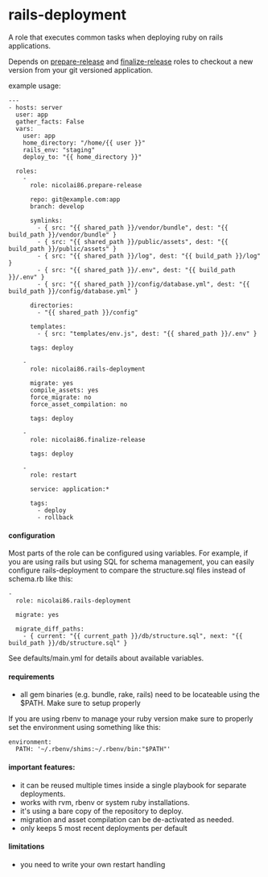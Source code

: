 # rails-deployment

A role that executes common tasks when deploying ruby on rails applications.

Depends on [prepare-release][1] and [finalize-release][2] roles to checkout a new
version from your git versioned application.

example usage:

    ---
    - hosts: server
      user: app
      gather_facts: False
      vars:
        user: app
        home_directory: "/home/{{ user }}"
        rails_env: "staging"
        deploy_to: "{{ home_directory }}"

      roles:
        -
          role: nicolai86.prepare-release

          repo: git@example.com:app
          branch: develop

          symlinks:
            - { src: "{{ shared_path }}/vendor/bundle", dest: "{{ build_path }}/vendor/bundle" }
            - { src: "{{ shared_path }}/public/assets", dest: "{{ build_path }}/public/assets" }
            - { src: "{{ shared_path }}/log", dest: "{{ build_path }}/log" }
            - { src: "{{ shared_path }}/.env", dest: "{{ build_path }}/.env" }
            - { src: "{{ shared_path }}/config/database.yml", dest: "{{ build_path }}/config/database.yml" }

          directories:
            - "{{ shared_path }}/config"

          templates:
            - { src: "templates/env.js", dest: "{{ shared_path }}/.env" }

          tags: deploy

        -
          role: nicolai86.rails-deployment

          migrate: yes
          compile_assets: yes
          force_migrate: no
          force_asset_compilation: no

          tags: deploy

        -
          role: nicolai86.finalize-release

          tags: deploy

        -
          role: restart

          service: application:*

          tags:
            - deploy
            - rollback


#### configuration

Most parts of the role can be configured using variables. For example, if you are using rails but using SQL for schema management,
you can easily configure rails-deployment to compare the structure.sql files instead of schema.rb like this:

    -
      role: nicolai86.rails-deployment

      migrate: yes

      migrate_diff_paths:
        - { current: "{{ current_path }}/db/structure.sql", next: "{{ build_path }}/db/structure.sql" }

See defaults/main.yml for details about available variables.

#### requirements

  - all gem binaries (e.g. bundle, rake, rails) need to be locateable using the $PATH. Make sure to setup properly

If you are using rbenv to manage your ruby version make sure to properly set the environment using
something like this:

```
environment:
  PATH: '~/.rbenv/shims:~/.rbenv/bin:"$PATH"'
```

#### important features:

  - it can be reused multiple times inside a single playbook for separate deployments.
  - works with rvm, rbenv or system ruby installations.
  - it's using a bare copy of the repository to deploy.
  - migration and asset compilation can be de-activated as needed.
  - only keeps 5 most recent deployments per default

#### limitations

  - you need to write your own restart handling

[1]:https://github.com/nicolai86/ansible-prepare-release
[2]:https://github.com/nicolai86/ansible-finalize-release
[3]:https://github.com/nicolai86/ansible-rails
